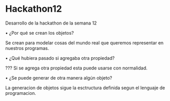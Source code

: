# Hackathon12
Desarrollo de la hackathon de la semana 12

• ¿Por qué se crean los objetos?

Se crean para modelar cosas del mundo real que queremos representar en nuestros programas.

• ¿Qué hubiera pasado si agregaba otra propiedad?

??? Si se agrega otra propiedad esta puede usarse con normalidad.

• ¿Se puede generar de otra manera algún objeto?

La generacion de objetos sigue la esctructura definida segun el lenguaje de programacion.

